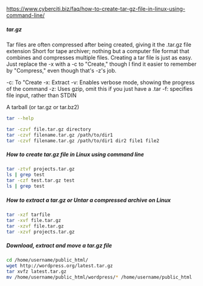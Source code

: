 https://www.cyberciti.biz/faq/how-to-create-tar-gz-file-in-linux-using-command-line/
##### tar.gz
Tar files are often compressed after being created, giving it the .tar.gz file extension
Short for tape archiver; nothing but a computer file format that combines and compresses multiple files.
Creating a tar file is just as easy. Just replace the -x with a -c to "Create," though I find it easier to remember by "Compress," even though that's -z's job.

-c: To "Create
-x: Extract
-v: Enables verbose mode, showing the progress of the command
-z: Uses gzip, omit this if you just have a .tar
-f: specifies file input, rather than STDIN

A tarball (or tar.gz or tar.bz2)
``````sh
tar --help

tar -czvf file.tar.gz directory
tar -czvf filename.tar.gz /path/to/dir1
tar -czvf filename.tar.gz /path/to/dir1 dir2 file1 file2

``````
##### How to create tar.gz file in Linux using command line
``````sh
tar -ztvf projects.tar.gz
ls | grep test
tar -czf test.tar.gz test
ls | grep test

``````
##### How to extract a tar.gz or Untar a compressed archive on Linux
``````sh
tar -xzf tarfile
tar -xvf file.tar.gz
tar -xzvf file.tar.gz
tar -xzvf projects.tar.gz

``````
##### Download, extract and move a tar.gz file
``````sh
cd /home/username/public_html/
wget http://wordpress.org/latest.tar.gz
tar xvfz latest.tar.gz
mv /home/username/public_html/wordpress/* /home/username/public_html


``````
